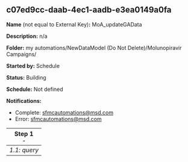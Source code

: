 ## c07ed9cc-daab-4ec1-aadb-e3ea0149a0fa

**Name** (not equal to External Key)**:** MoA_updateGAData

**Description:** n/a

**Folder:** my automations/NewDataModel (Do Not Delete)/Molunopiravir Campaigns/

**Started by:** Schedule

**Status:** Building

**Schedule:** Not defined

**Notifications:**

* Complete: sfmcautomations@msd.com
* Error: sfmcautomations@msd.com

| Step 1<br>_<small>-</small>_ |
| --- |
| _1.1: query_<br> |
